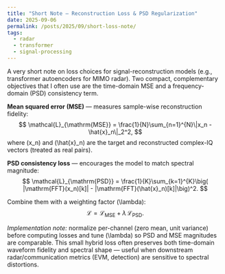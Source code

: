```yaml
---
title: "Short Note — Reconstruction Loss & PSD Regularization"
date: 2025-09-06
permalink: /posts/2025/09/short-loss-note/
tags:
  - radar
  - transformer
  - signal-processing
---
```


A very short note on loss choices for signal-reconstruction models (e.g., transformer autoencoders for MIMO radar). Two compact, complementary objectives that I often use are the time-domain MSE and a frequency-domain (PSD) consistency term.

**Mean squared error (MSE)** — measures sample-wise reconstruction fidelity:
$$
\mathcal{L}_{\mathrm{MSE}} = \frac{1}{N}\sum_{n=1}^{N}\|x_n - \hat{x}_n\|_2^2,
$$
where \(x_n\) and \(\hat{x}_n\) are the target and reconstructed complex-IQ vectors (treated as real pairs).

**PSD consistency loss** — encourages the model to match spectral magnitude:
$$
\mathcal{L}_{\mathrm{PSD}} = \frac{1}{K}\sum_{k=1}^{K}\big( |\mathrm{FFT}(x_n)[k]| - |\mathrm{FFT}(\hat{x}_n)[k]|\big)^2.
$$

Combine them with a weighting factor \(\lambda\):
$$
\mathcal{L} = \mathcal{L}_{\mathrm{MSE}} + \lambda\,\mathcal{L}_{\mathrm{PSD}}.
$$

*Implementation note:* normalize per-channel (zero mean, unit variance) before computing losses and tune \(\lambda\) so PSD and MSE magnitudes are comparable. This small hybrid loss often preserves both time-domain waveform fidelity and spectral shape — useful when downstream radar/communication metrics (EVM, detection) are sensitive to spectral distortions.
